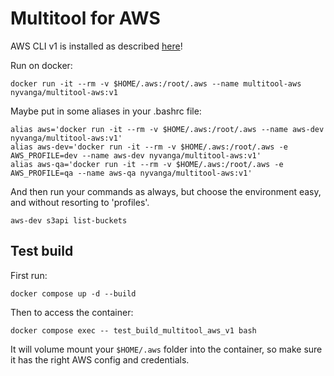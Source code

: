 # Multitool for AWS

AWS CLI v1 is installed as described [here](https://docs.aws.amazon.com/cli/latest/userguide/install-linux.html)!

Run on docker:
```
docker run -it --rm -v $HOME/.aws:/root/.aws --name multitool-aws nyvanga/multitool-aws:v1
```

Maybe put in some aliases in your .bashrc file:
```
alias aws='docker run -it --rm -v $HOME/.aws:/root/.aws --name aws-dev nyvanga/multitool-aws:v1'
alias aws-dev='docker run -it --rm -v $HOME/.aws:/root/.aws -e AWS_PROFILE=dev --name aws-dev nyvanga/multitool-aws:v1'
alias aws-qa='docker run -it --rm -v $HOME/.aws:/root/.aws -e AWS_PROFILE=qa --name aws-qa nyvanga/multitool-aws:v1'
```

And then run your commands as always, but choose the environment easy, and without resorting to 'profiles'.
```
aws-dev s3api list-buckets
```

## Test build

First run:
```
docker compose up -d --build
```

Then to access the container:
```
docker compose exec -- test_build_multitool_aws_v1 bash
```

It will volume mount your ```$HOME/.aws``` folder into the container, so make sure it has the right AWS config and credentials.

